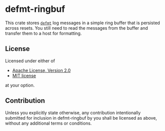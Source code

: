 # defmt-ringbuf

This crate stores [`defmt`] log messages in a simple ring buffer that is persisted across resets.
You still need to read the messages from the buffer and transfer them to a host for formatting.

[`defmt`]: https://github.com/knurling-rs/defmt

## License

Licensed under either of

- [Apache License, Version 2.0](LICENSE-APACHE)
- [MIT license](LICENSE-MIT)

at your option.

## Contribution

Unless you explicitly state otherwise, any contribution intentionally submitted
for inclusion in defmt-ringbuf by you shall be licensed as above, 
without any additional terms or conditions.
